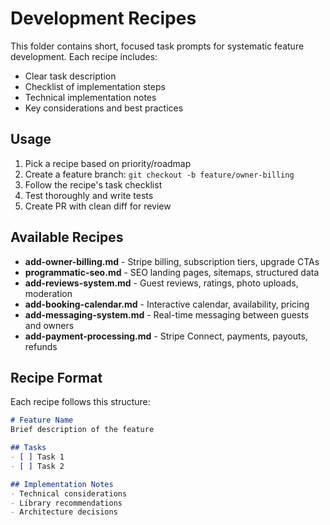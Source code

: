 # Development Recipes

This folder contains short, focused task prompts for systematic feature development. Each recipe includes:

- Clear task description
- Checklist of implementation steps  
- Technical implementation notes
- Key considerations and best practices

## Usage

1. Pick a recipe based on priority/roadmap
2. Create a feature branch: `git checkout -b feature/owner-billing`
3. Follow the recipe's task checklist
4. Test thoroughly and write tests
5. Create PR with clean diff for review

## Available Recipes

- **add-owner-billing.md** - Stripe billing, subscription tiers, upgrade CTAs
- **programmatic-seo.md** - SEO landing pages, sitemaps, structured data
- **add-reviews-system.md** - Guest reviews, ratings, photo uploads, moderation
- **add-booking-calendar.md** - Interactive calendar, availability, pricing
- **add-messaging-system.md** - Real-time messaging between guests and owners
- **add-payment-processing.md** - Stripe Connect, payments, payouts, refunds

## Recipe Format

Each recipe follows this structure:
```markdown
# Feature Name
Brief description of the feature

## Tasks
- [ ] Task 1
- [ ] Task 2

## Implementation Notes
- Technical considerations
- Library recommendations
- Architecture decisions
```